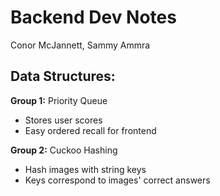 # Backend Dev Notes
Conor McJannett, Sammy Ammra

## Data Structures:
**Group 1:** Priority Queue
- Stores user scores
- Easy ordered recall for frontend

**Group 2:** Cuckoo Hashing
- Hash images with string keys
- Keys correspond to images' correct answers


